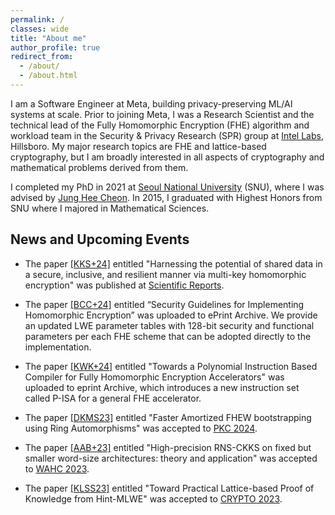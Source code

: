 ```yaml
---
permalink: /
classes: wide
title: "About me"
author_profile: true
redirect_from: 
  - /about/
  - /about.html
---
```


I am a Software Engineer at Meta, building privacy-preserving ML/AI systems at scale. Prior to joining Meta, I was a Research Scientist and the technical lead of the Fully Homomorphic Encryption (FHE) algorithm and workload team in the Security & Privacy Research (SPR) group at [Intel Labs](https://www.intel.com/content/www/us/en/research/overview.html), Hillsboro.
My major research topics are FHE and lattice-based cryptography, but I am broadly interested in all aspects of cryptography and mathematical problems derived from them. 

I completed my PhD in 2021 at [Seoul National University](https://en.snu.ac.kr/index.html) (SNU), where I was advised by [Jung Hee Cheon](http://www.math.snu.ac.kr/~jhcheon/xe2/). In 2015, I graduated with Highest Honors from SNU where I majored in Mathematical Sciences.


## News and Upcoming Events

- The paper [[KKS+24]](https://www.nature.com/articles/s41598-024-63393-1) entitled "Harnessing the potential of shared data in a secure, inclusive, and resilient manner via multi-key homomorphic encryption" was published at [Scientific Reports](https://www.nature.com/srep/).  

- The paper [[BCC+24]](https://eprint.iacr.org/2024/463.pdf) entitled “Security Guidelines for Implementing Homomorphic Encryption” was uploaded to ePrint Archive. We provide an updated LWE parameter tables with 128-bit security and functional parameters per each FHE scheme that can be adopted directly to the implementation.  

- The paper [[KWK+24]](https://eprint.iacr.org/2024/707) entitled "Towards a Polynomial Instruction Based Compiler for Fully Homomorphic Encryption Accelerators" was uploaded to eprint Archive, which introduces a new instruction set called P-ISA for a general FHE accelerator. 

- The paper [[DKMS23]](https://eprint.iacr.org/2023/112.pdf) entitled "Faster Amortized FHEW bootstrapping using Ring Automorphisms" was accepted to [PKC 2024](https://pkc.iacr.org/2024/). 

- The paper [[AAB+23]](https://eprint.iacr.org/2023/1462.pdf) entitled "High-precision RNS-CKKS on fixed but smaller word-size architectures: theory and application" was accepted to [WAHC 2023](https://homomorphicencryption.org/workshops-wahc23/). 

- The paper [[KLSS23]](https://eprint.iacr.org/2023/623.pdf) entitled "Toward Practical Lattice-based Proof of Knowledge from Hint-MLWE" was accepted to [CRYPTO 2023](https://crypto.iacr.org/2023/). 

<!---
- Intel HERACLES, a revolutionary HW accelerator for lattice-based FHE, has been introduced at [GOMACTech 2023](https://www.gomactech.net/2023/).


- The paper [[KHB+21]](https://www.sciencedirect.com/science/article/pii/S240547122100288X) about "secure genotype imputation based on HE" has been published in [Cell Systems](https://www.sciencedirect.com/journal/cell-systems). This is a joint work of [iDASH 2019](http://www.humangenomeprivacy.org/2019/) Track 2 winner teams (TFHE-Chimera, SNU, EPFL), UTHealth and Microsoft Research.

--->

<!---
- My PhD Thesis entitled "[Machine Learning on Encrypted Data and Homomorphic Comparison](https://dcollection.snu.ac.kr/srch/srchDetail/000000163766?localeParam=en)" received the Best PhD Dissertation Award from the College of Natural Sciences at SNU.
--->

<!---
- The paper [[CKK20]](https://eprint.iacr.org/2019/1234.pdf) about “complexity-optimal homomorphic comparison” was accepted to [ASIACRYPT 2020](https://asiacrypt.iacr.org/2020/) and selected for the Gold Award at 26th [Samsung Humantech Paper Award](https://humantech.samsung.com/) (1st place in Computer Science & Engineering).
--->

<!--- 
- The paper [[CKK+19]](https://eprint.iacr.org/2019/417.pdf) was selected for the Excellence Award at Samsung DS Industry-Academy Cooperation Project.
--->

<!---
- The paper [[KSK+20]](https://bmcmedgenomics.biomedcentral.com/articles/10.1186/s12920-020-0722-1#citeas) about "HE-based semi-parallel GWAS computation" was accepted to [BMC Medical Genomics](https://bmcmedgenomics.biomedcentral.com/).
--->

<!--- 
- The paper [[KHB+20]](https://www.biorxiv.org/content/10.1101/2020.07.02.183459v2.full.pdf) about "secure genotype imputation based on HE" is now available at bioRxiv. This is a joint work of [iDASH 2019](http://www.humangenomeprivacy.org/2019/) Track 2 winner teams (TFHE-Chimera, SNU, EPFL), UTHealth and Microsoft Research.
--->

<!---
 - The paper [[CKK20]](https://eprint.iacr.org/2019/1234.pdf) was selected for the Gold Award at 26th [Samsung Humantech Paper Award](https://humantech.samsung.com/) (1st place in Computer Science & Engineering).
--->


